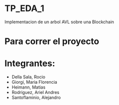 # TP_EDA_1
Implementacion de un arbol AVL sobre una Blockchain

# Para correr el proyecto
>
>
>

# Integrantes:
* Della Sala, Rocio
* Giorgi, Maria Florencia
* Heimann, Matias
* Rodriguez, Ariel Andres
* Santoflaminio, Alejandro
